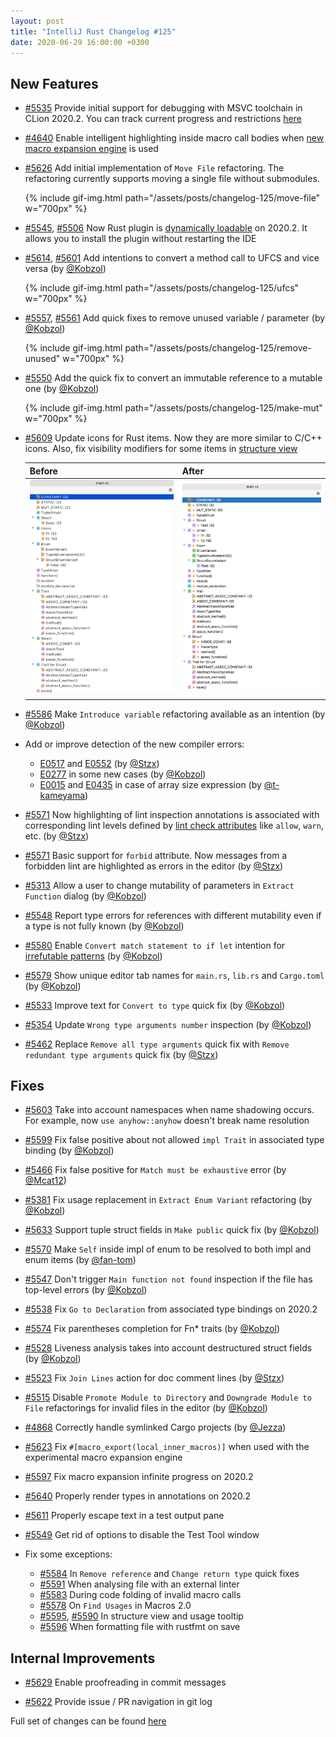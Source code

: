 ```yaml
---
layout: post
title: "IntelliJ Rust Changelog #125"
date: 2020-06-29 16:00:00 +0300
---
```



## New Features

* [#5535] Provide initial support for debugging with MSVC toolchain in CLion 2020.2. You can track current progress and restrictions [here](https://github.com/intellij-rust/intellij-rust/issues/5632)

* [#4640] Enable intelligent highlighting inside macro call bodies when [new macro expansion engine](https://www.jetbrains.com/help/clion/rust-support.html#language-support) is used

* [#5626] Add initial implementation of `Move File` refactoring. The refactoring currently supports moving a single file without submodules.

    {% include gif-img.html path="/assets/posts/changelog-125/move-file" w="700px" %}

* [#5545], [#5506] Now Rust plugin is [dynamically loadable](https://www.jetbrains.org/intellij/sdk/docs/basics/plugin_structure/dynamic_plugins.html) on 2020.2.
It allows you to install the plugin without restarting the IDE

* [#5614], [#5601] Add intentions to convert a method call to UFCS and vice versa (by [@Kobzol])

    {% include gif-img.html path="/assets/posts/changelog-125/ufcs" w="700px" %}

* [#5557], [#5561] Add quick fixes to remove unused variable / parameter (by [@Kobzol])

    {% include gif-img.html path="/assets/posts/changelog-125/remove-unused" w="700px" %}

* [#5550] Add the quick fix to convert an immutable reference to a mutable one (by [@Kobzol])

    {% include gif-img.html path="/assets/posts/changelog-125/make-mut" w="700px" %}

* [#5609] Update icons for Rust items. Now they are more similar to C/C++ icons. Also, fix visibility modifiers for some items in [structure view](https://www.jetbrains.com/help/idea/viewing-structure-of-a-source-file.html)

    | Before | After |
    |-|-|
    | ![image](/assets/posts/changelog-125/icons-before.png) | ![image](/assets/posts/changelog-125/icons-after.png) |

* [#5586] Make `Introduce variable` refactoring available as an intention (by [@Kobzol])


* Add or improve detection of the new compiler errors:
    * [E0517](https://doc.rust-lang.org/error-index.html#E0517) and [E0552](https://doc.rust-lang.org/error-index.html#E0552) (by [@Stzx])
    * [E0277](https://doc.rust-lang.org/error-index.html#E0277) in some new cases (by [@Kobzol])
    * [E0015](https://doc.rust-lang.org/error-index.html#E0015) and [E0435](https://doc.rust-lang.org/error-index.html#E0435) in case of array size expression (by [@t-kameyama])

* [#5571] Now highlighting of lint inspection annotations is associated with corresponding lint levels defined by [lint check attributes](https://doc.rust-lang.org/reference/attributes/diagnostics.html#lint-check-attributes) like `allow`, `warn`, etc. (by [@Stzx])

* [#5571] Basic support for `forbid` attribute. Now messages from a forbidden lint are highlighted as errors in the editor (by [@Stzx])

* [#5313] Allow a user to change mutability of parameters in `Extract Function` dialog (by [@Kobzol])

* [#5548] Report type errors for references with different mutability even if a type is not fully known (by [@Kobzol])

* [#5580] Enable `Convert match statement to if let` intention for [irrefutable patterns](https://doc.rust-lang.org/book/ch18-02-refutability.html) (by [@Kobzol])

* [#5579] Show unique editor tab names for `main.rs`, `lib.rs` and `Cargo.toml` (by [@Kobzol])

* [#5533] Improve text for `Convert to type` quick fix (by [@Kobzol])

* [#5354] Update `Wrong type arguments number` inspection (by [@Kobzol])

* [#5462] Replace `Remove all type arguments` quick fix with `Remove redundant type arguments` quick fix (by [@Stzx])

## Fixes

* [#5603] Take into account namespaces when name shadowing occurs.
For example, now `use anyhow::anyhow` doesn't break name resolution

* [#5599] Fix false positive about not allowed `impl Trait` in associated type binding (by [@Kobzol])

* [#5466] Fix false positive for `Match must be exhaustive` error (by [@Mcat12])

* [#5381] Fix usage replacement in `Extract Enum Variant` refactoring (by [@Kobzol])

* [#5633] Support tuple struct fields in `Make public` quick fix (by [@Kobzol])

* [#5570] Make `Self` inside impl of enum to be resolved to both impl and enum items (by [@fan-tom])

* [#5547] Don't trigger `Main function not found` inspection if the file has top-level errors (by [@Kobzol])

* [#5538] Fix `Go to Declaration` from associated type bindings on 2020.2

* [#5574] Fix parentheses completion for Fn* traits (by [@Kobzol])

* [#5528] Liveness analysis takes into account destructured struct fields (by [@Kobzol])

* [#5523] Fix `Join Lines` action for doc comment lines (by [@Stzx])

* [#5515] Disable `Promote Module to Directory` and `Downgrade Module to File` refactorings for invalid files in the editor (by [@Kobzol])

* [#4868] Correctly handle symlinked Cargo projects (by [@Jezza])

* [#5623] Fix `#[macro_export(local_inner_macros)]` when used with the experimental macro expansion engine

* [#5597] Fix macro expansion infinite progress on 2020.2

* [#5640] Properly render types in annotations on 2020.2

* [#5611] Properly escape text in a test output pane

* [#5549] Get rid of options to disable the Test Tool window

* Fix some exceptions:
  * [#5584] In `Remove reference` and `Change return type` quick fixes
  * [#5591] When analysing file with an external linter
  * [#5583] During code folding of invalid macro calls
  * [#5578] On `Find Usages` in Macros 2.0
  * [#5595], [#5590] In structure view and usage tooltip
  * [#5596] When formatting file with rustfmt on save

## Internal Improvements

* [#5629] Enable proofreading in commit messages

* [#5622] Provide issue / PR navigation in git log

Full set of changes can be found [here](https://github.com/intellij-rust/intellij-rust/milestone/33?closed=1)

[@Jezza]: https://github.com/Jezza
[@Kobzol]: https://github.com/Kobzol
[@Mcat12]: https://github.com/Mcat12
[@Stzx]: https://github.com/Stzx
[@fan-tom]: https://github.com/fan-tom
[@t-kameyama]: https://github.com/t-kameyama


[#4640]: https://github.com/intellij-rust/intellij-rust/pull/4640
[#4868]: https://github.com/intellij-rust/intellij-rust/pull/4868
[#5313]: https://github.com/intellij-rust/intellij-rust/pull/5313
[#5354]: https://github.com/intellij-rust/intellij-rust/pull/5354
[#5381]: https://github.com/intellij-rust/intellij-rust/pull/5381
[#5462]: https://github.com/intellij-rust/intellij-rust/pull/5462
[#5466]: https://github.com/intellij-rust/intellij-rust/pull/5466
[#5506]: https://github.com/intellij-rust/intellij-rust/pull/5506
[#5515]: https://github.com/intellij-rust/intellij-rust/pull/5515
[#5523]: https://github.com/intellij-rust/intellij-rust/pull/5523
[#5528]: https://github.com/intellij-rust/intellij-rust/pull/5528
[#5533]: https://github.com/intellij-rust/intellij-rust/pull/5533
[#5535]: https://github.com/intellij-rust/intellij-rust/pull/5535
[#5538]: https://github.com/intellij-rust/intellij-rust/pull/5538
[#5545]: https://github.com/intellij-rust/intellij-rust/pull/5545
[#5547]: https://github.com/intellij-rust/intellij-rust/pull/5547
[#5548]: https://github.com/intellij-rust/intellij-rust/pull/5548
[#5549]: https://github.com/intellij-rust/intellij-rust/pull/5549
[#5550]: https://github.com/intellij-rust/intellij-rust/pull/5550
[#5557]: https://github.com/intellij-rust/intellij-rust/pull/5557
[#5561]: https://github.com/intellij-rust/intellij-rust/pull/5561
[#5570]: https://github.com/intellij-rust/intellij-rust/pull/5570
[#5571]: https://github.com/intellij-rust/intellij-rust/pull/5571
[#5574]: https://github.com/intellij-rust/intellij-rust/pull/5574
[#5578]: https://github.com/intellij-rust/intellij-rust/pull/5578
[#5579]: https://github.com/intellij-rust/intellij-rust/pull/5579
[#5580]: https://github.com/intellij-rust/intellij-rust/pull/5580
[#5583]: https://github.com/intellij-rust/intellij-rust/pull/5583
[#5584]: https://github.com/intellij-rust/intellij-rust/pull/5584
[#5586]: https://github.com/intellij-rust/intellij-rust/pull/5586
[#5590]: https://github.com/intellij-rust/intellij-rust/pull/5590
[#5591]: https://github.com/intellij-rust/intellij-rust/pull/5591
[#5595]: https://github.com/intellij-rust/intellij-rust/pull/5595
[#5596]: https://github.com/intellij-rust/intellij-rust/pull/5596
[#5597]: https://github.com/intellij-rust/intellij-rust/pull/5597
[#5599]: https://github.com/intellij-rust/intellij-rust/pull/5599
[#5601]: https://github.com/intellij-rust/intellij-rust/pull/5601
[#5603]: https://github.com/intellij-rust/intellij-rust/pull/5603
[#5609]: https://github.com/intellij-rust/intellij-rust/pull/5609
[#5611]: https://github.com/intellij-rust/intellij-rust/pull/5611
[#5614]: https://github.com/intellij-rust/intellij-rust/pull/5614
[#5622]: https://github.com/intellij-rust/intellij-rust/pull/5622
[#5623]: https://github.com/intellij-rust/intellij-rust/pull/5623
[#5626]: https://github.com/intellij-rust/intellij-rust/pull/5626
[#5629]: https://github.com/intellij-rust/intellij-rust/pull/5629
[#5633]: https://github.com/intellij-rust/intellij-rust/pull/5633
[#5640]: https://github.com/intellij-rust/intellij-rust/pull/5640